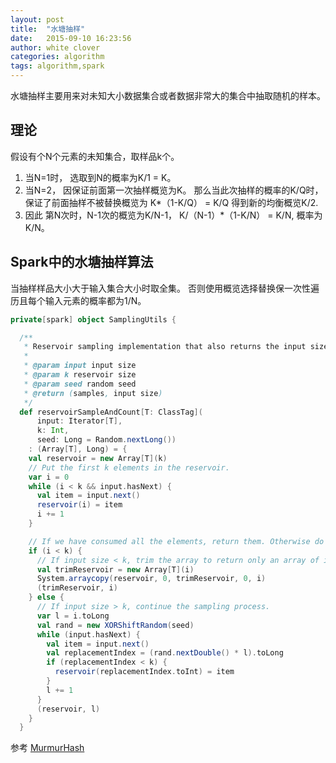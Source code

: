 ```yaml
---
layout: post
title:  "水塘抽样"
date:   2015-09-10 16:23:56
author: white clover
categories: algorithm
tags: algorithm,spark
---
```



水塘抽样主要用来对未知大小数据集合或者数据非常大的集合中抽取随机的样本。

## 理论

假设有个N个元素的未知集合，取样品k个。

1. 当N=1时， 选取到N的概率为K/1 = K。
2. 当N=2， 因保证前面第一次抽样概览为K。 那么当此次抽样的概率的K/Q时， 保证了前面抽样不被替换概览为 K*（1-K/Q） = K/Q 得到新的均衡概览K/2.
3. 因此 第N次时，N-1次的概览为K/N-1， K/（N-1）*（1-K/N） = K/N, 概率为K/N。

## Spark中的水塘抽样算法

当抽样样品大小大于输入集合大小时取全集。
否则使用概览选择替换保一次性遍历且每个输入元素的概率都为1/N。

```scala
private[spark] object SamplingUtils {

  /**
   * Reservoir sampling implementation that also returns the input size.
   *
   * @param input input size
   * @param k reservoir size
   * @param seed random seed
   * @return (samples, input size)
   */
  def reservoirSampleAndCount[T: ClassTag](
      input: Iterator[T],
      k: Int,
      seed: Long = Random.nextLong())
    : (Array[T], Long) = {
    val reservoir = new Array[T](k)
    // Put the first k elements in the reservoir.
    var i = 0
    while (i < k && input.hasNext) {
      val item = input.next()
      reservoir(i) = item
      i += 1
    }

    // If we have consumed all the elements, return them. Otherwise do the replacement.
    if (i < k) {
      // If input size < k, trim the array to return only an array of input size.
      val trimReservoir = new Array[T](i)
      System.arraycopy(reservoir, 0, trimReservoir, 0, i)
      (trimReservoir, i)
    } else {
      // If input size > k, continue the sampling process.
      var l = i.toLong
      val rand = new XORShiftRandom(seed)
      while (input.hasNext) {
        val item = input.next()
        val replacementIndex = (rand.nextDouble() * l).toLong
        if (replacementIndex < k) {
          reservoir(replacementIndex.toInt) = item
        }
        l += 1
      }
      (reservoir, l)
    }
  }
```

参考 [MurmurHash](https://en.wikipedia.org/wiki/MurmurHash)